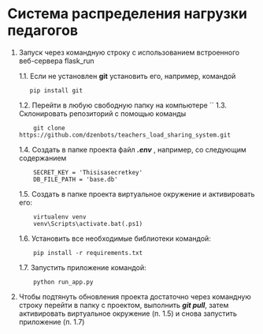 # Система распределения нагрузки педагогов

1. Запуск через командную строку с использованием встроенного веб-сервера flask_run
    
    1.1. Если не установлен **git** установить его, например, командой 
    ```
       pip install git
    ```
    
    1.2. Перейти в любую свободную папку на компьютере
    ``
    1.3. Склонировать репозиторий с помощью команды
    ```
        git clone https://github.com/dzenbots/teachers_load_sharing_system.git
    ```
    
    1.4. Создать в папке проекта файл ***.env*** , например, со следующим содержанием
    ```.env
        SECRET_KEY = 'Thisisasecretkey'
        DB_FILE_PATH = 'base.db'
    ```
   
    1.5. Создать в папке проекта виртуальное окружение и активировать его:
    ```
        virtualenv venv
        venv\Scripts\activate.bat(.ps1)
    ```
    
    1.6. Установить все необходимые библиотеки командой:
    ```
        pip install -r requirements.txt
    ```
    
    1.7. Запустить приложение командой:
    ```
        python run_app.py
    ```
    
2. Чтобы подтянуть обновления проекта достаточно через командную строку перейти в папку с проектом, выполнить ***git pull***, затем активировать виртуальное окружение (п. 1.5) и снова запустить приложение (п. 1.7)